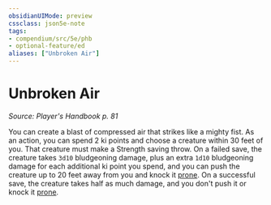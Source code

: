 ```yaml
---
obsidianUIMode: preview
cssclass: json5e-note
tags:
- compendium/src/5e/phb
- optional-feature/ed
aliases: ["Unbroken Air"]
---
```

# Unbroken Air
*Source: Player's Handbook p. 81* 

You can create a blast of compressed air that strikes like a mighty fist. As an action, you can spend 2 ki points and choose a creature within 30 feet of you. That creature must make a Strength saving throw. On a failed save, the creature takes `3d10` bludgeoning damage, plus an extra `1d10` bludgeoning damage for each additional ki point you spend, and you can push the creature up to 20 feet away from you and knock it [prone](/compendium/rules/conditions.md#prone). On a successful save, the creature takes half as much damage, and you don't push it or knock it [prone](/compendium/rules/conditions.md#prone).